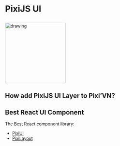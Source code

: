 # PixiJS UI

<img src="https://pixijs.com/images/logo.svg" alt="drawing" width="200" style="margin-top: 10px;" />

## How add PixiJS UI Layer to Pixi’VN?

## Best React UI Component

The Best React component library:

* [PixiUI](https://github.com/pixijs/ui)
* [PixiLayout](https://github.com/pixijs/layout)

